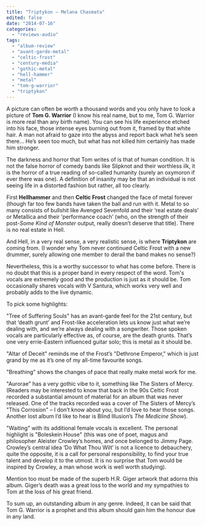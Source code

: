 ```yaml
---
title: "Triptykon – Melana Chasmata"
edited: false
date: "2014-07-16"
categories:
  - "reviews-audio"
tags:
  - "album-review"
  - "avant-garde-metal"
  - "celtic-frost"
  - "century-media"
  - "gothic-metal"
  - "hell-hammer"
  - "metal"
  - "tom-g-warrior"
  - "triptykon"
---
```


A picture can often be worth a thousand words and you only have to look a picture of **Tom G. Warrior** (I know his real name, but to me, Tom G. Warrior is more real than any birth name). You can see his life experience etched into his face, those intense eyes burning out from it, framed by that white hair. A man not afraid to gaze into the abyss and report back what he’s seen there… He’s seen too much, but what has not killed him certainly has made him stronger.

The darkness and horror that Tom writes of is that of human condition. It is not the false horror of comedy bands like Slipknot and their worthless ilk, it is the horror of a true reading of so-called humanity (surely an oxymoron if ever there was one). A definition of insanity may be that an individual is not seeing life in a distorted fashion but rather, all too clearly.

First **Hellhammer** and then **Celtic Frost** changed the face of metal forever (though far too few bands have taken the ball and run with it. Metal to so many consists of bullshit like Avenged Sevenfold and their ‘real estate deals’ or Metallica and their ‘performance coach’ (who, on the strength of their post-_Some Kind of Monster_ output, really doesn’t deserve that title). There is no real estate in Hell.

And Hell, in a very real sense, a very realistic sense, is where **Triptykon** are coming from. (I wonder why Tom never continued Celtic Frost with a new drummer, surely allowing one member to derail the band makes no sense?)

Nevertheless, this is a worthy successor to what has come before. There is no doubt that this is a proper band in every respect of the word. Tom's vocals are extremely good and the production is just as it should be. Tom occasionally shares vocals with V Santura, which works very well and probably adds to the live dynamic.

To pick some highlights:

"Tree of Suffering Souls" has an avant-garde feel for the 21st century, but that ‘death grunt’ and Frost-like acceleration lets us know just what we’re dealing with, and we’re always dealing with a songwriter. Those spoken vocals are particularly effective as, of course, are the death grunts. That’s one very errie-Eastern influenced guitar solo; this is metal as it should be.

"Altar of Deceit" reminds me of the Frost’s "Dethrone Emperor," which is just grand by me as it’s one of my all-time favourite songs.

"Breathing" shows the changes of pace that really make metal work for me.

"Aurorae" has a very gothic vibe to it, something like The Sisters of Mercy. (Readers may be interested to know that back in the 90s Celtic Frost recorded a substantial amount of material for an album that was never released. One of the tracks recorded was a cover of The Sisters of Mercy’s "This Corrosion" – I don’t know about you, but I’d love to hear those songs. Another lost album I’d like to hear is Blind Illusion’s _The Medicine Show_).

"Waiting" with its additional female vocals is excellent. The personal highlight is "Boleskein House" (this was one of poet, magus and philosopher Aleister Crowley’s homes, and once belonged to Jimmy Page. Crowley’s central idea ‘Do What Thou Wilt’ is not a licence to debauchery, quite the opposite, it is a call for personal responsibility, to find your true talent and develop it to the utmost. It is no surprise that Tom would be inspired by Crowley, a man whose work is well worth studying).

Mention too must be made of the superb H.R. Giger artwork that adorns this album. Giger’s death was a great loss to the world and my sympathies to Tom at the loss of his great friend.

To sum up, an outstanding album in any genre. Indeed, it can be said that Tom G. Warrior is a prophet and this album should gain him the honour due in any land.
